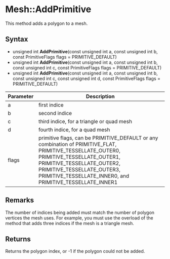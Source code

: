 # Mesh::AddPrimitive

This method adds a polygon to a mesh.

## Syntax

- unsigned int **AddPrimitive**(const unsigned int a, const unsigned int b, const PrimitiveFlags flags = PRIMITIVE_DEFAULT)
- unsigned int **AddPrimitive**(const unsigned int a, const unsigned int b, const unsigned int c, const PrimitiveFlags flags = PRIMITIVE_DEFAULT)
- unsigned int **AddPrimitive**(const unsigned int a, const unsigned int b, const unsigned int c, const unsigned int d, const PrimitiveFlags flags = PRIMITIVE_DEFAULT)

| Parameter | Description |
|---|---|
| a | first indice |
| b | second indice |
| c | third indice, for a triangle or quad mesh |
| d | fourth indice, for a quad mesh |
| flags | primitive flags, can be PRIMITIVE_DEFAULT or any combination of PRIMITIVE_FLAT, PRIMITIVE_TESSELLATE_OUTER0, PRIMITIVE_TESSELLATE_OUTER1, PRIMITIVE_TESSELLATE_OUTER2, PRIMITIVE_TESSELLATE_OUTER3, PRIMITIVE_TESSELLATE_INNER0, and PRIMITIVE_TESSELLATE_INNER1 |

## Remarks

The number of indices being added must match the number of polygon vertices the mesh uses. For example, you must use the overload of the method that adds three indices if the mesh is a triangle mesh.

## Returns

Returns the polygon index, or -1 if the polygon could not be added.
